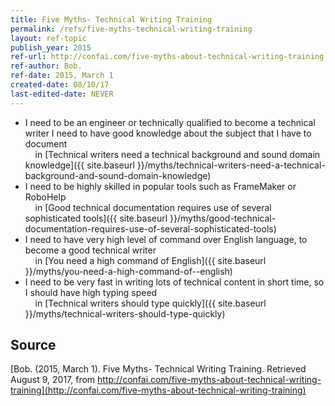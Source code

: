 ```yaml
---
title: Five Myths- Technical Writing Training
permalink: /refs/five-myths-technical-writing-training
layout: ref-topic
publish_year: 2015
ref-url: http://confai.com/five-myths-about-technical-writing-training
ref-author: Bob.
ref-date: 2015, March 1
created-date: 08/10/17
last-edited-date: NEVER
---
```


* I need to be an engineer or technically qualified to become a technical writer
I need to have good knowledge about the subject that I have to document<br />&nbsp;&nbsp;&nbsp;&nbsp;in [Technical writers need a technical background and sound domain knowledge]({{ site.baseurl }}/myths/technical-writers-need-a-technical-background-and-sound-domain-knowledge)
* I need to be highly skilled in popular tools such as FrameMaker or RoboHelp<br />&nbsp;&nbsp;&nbsp;&nbsp;in [Good technical documentation requires use of several sophisticated tools]({{ site.baseurl }}/myths/good-technical-documentation-requires-use-of-several-sophisticated-tools)
* I need to have very high level of command over English language, to become a good technical writer<br />&nbsp;&nbsp;&nbsp;&nbsp;in [You need a high command of  English]({{ site.baseurl }}/myths/you-need-a-high-command-of--english)
* I need to be very fast in writing lots of technical content in short time, so I should have high typing speed<br />&nbsp;&nbsp;&nbsp;&nbsp;in [Technical writers should type quickly]({{ site.baseurl }}/myths/technical-writers-should-type-quickly)

## Source

[Bob. (2015, March 1). Five Myths- Technical Writing Training. Retrieved August 9, 2017, from http://confai.com/five-myths-about-technical-writing-training](http://confai.com/five-myths-about-technical-writing-training)
